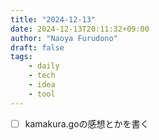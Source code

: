 ```yaml
---
title: "2024-12-13"
date: 2024-12-13T20:11:32+09:00
author: "Naoya Furudono"
draft: false
tags:
    - daily
    - tech
    - idea
    - tool
---
```


- [ ] kamakura.goの感想とかを書く

<!--
# kamakura.goで発表した

https://kamakurago.connpass.com/event/336353/

https://x.com/fujiwara/status/1867533095584641426 たまたま？ カヤック3名 v.s. ペパボ3名だったみたい。

「Protocol Buffersスキーマ定義から GoのCLIを生成する」というタイトルでお話をした。
スライドは https://speakerdeck.com/naoyafurudono/protocol-bufferssukimading-yi-kara-gonocliwosheng-cheng-suru に公開してある。

最初にバッチとして実装しておいて、後からhttpを喋ってストリーミング処理できるようにしたいと思うことがあってそれにハマりそうという感想をいただいた。

## kongはいいぞ

https://x.com/fujiwara/status/1867517006532260316
-->